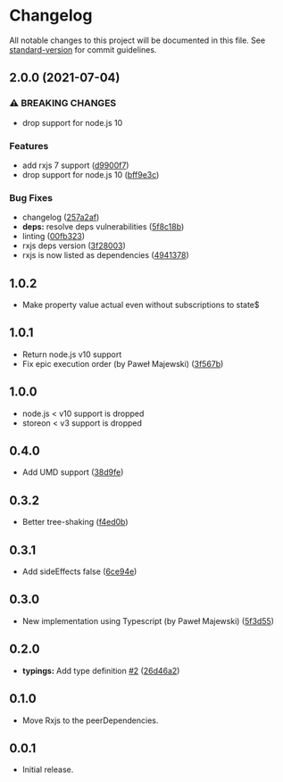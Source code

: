 # Changelog

All notable changes to this project will be documented in this file. See [standard-version](https://github.com/conventional-changelog/standard-version) for commit guidelines.

## 2.0.0 (2021-07-04)


### ⚠ BREAKING CHANGES

* drop support for node.js 10

### Features

* add rxjs 7 support ([d9900f7](https://github.com/distolma/storeon-observable/commit/d9900f7045bcdc4c20a8a0bb3e0b81caa1b9defc))
* drop support for node.js 10 ([bff9e3c](https://github.com/distolma/storeon-observable/commit/bff9e3c287c8053d9829fd886c35edd55fdc7f00))


### Bug Fixes

* changelog ([257a2af](https://github.com/distolma/storeon-observable/commit/257a2afefe3c035fdbb708d5f184a258b605c8bb))
* **deps:** resolve deps vulnerabilities ([5f8c18b](https://github.com/distolma/storeon-observable/commit/5f8c18b47bbf830669297f86d5545cfadb72a19c))
* linting ([00fb323](https://github.com/distolma/storeon-observable/commit/00fb323fe34aa229f60574815af89abdcf0e6317))
* rxjs deps version ([3f28003](https://github.com/distolma/storeon-observable/commit/3f28003a8cbfddc367f4d33fa13e07c2088077be))
* rxjs is now listed as dependencies ([4941378](https://github.com/distolma/storeon-observable/commit/49413788c717c4e17343f637317c87382b01e11b))

## 1.0.2
- Make property value actual even without subscriptions to state$

## 1.0.1
- Return node.js v10 support
- Fix epic execution order (by Paweł Majewski) ([3f567b](https://github.com/distolma/storeon-observable/commit/3f567b32da05ffb9d42210e920931738486e0127))

## 1.0.0
- node.js < v10 support is dropped
- storeon < v3 support is dropped

## 0.4.0
- Add UMD support ([38d9fe](https://github.com/distolma/storeon-observable/commit/38d9fe8da9fcb7cd2b983e77972070cb6b2e264e))

## 0.3.2
- Better tree-shaking ([f4ed0b](https://github.com/distolma/storeon-observable/commit/f4ed0be0496b7d038bd28aa8bb564ac3ae4f5eb7))

## 0.3.1
- Add sideEffects false ([6ce94e](https://github.com/distolma/storeon-observable/commit/6ce94e09feb87b5fd652c57867ec3287655fdf3d))

## 0.3.0
- New implementation using Typescript (by Paweł Majewski) ([5f3d55](https://github.com/distolma/storeon-observable/commit/5f3d5542b604473e24f3032edf0aa36a29a4ad51))

## 0.2.0
- **typings:** Add type definition [#2](https://github.com/distolma/storeon-observable/issues/2) ([26d46a2](https://github.com/distolma/storeon-observable/commit/26d46a2))

## 0.1.0
- Move Rxjs to the peerDependencies.

## 0.0.1
- Initial release.
